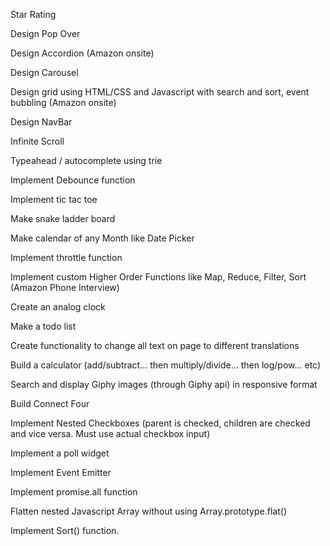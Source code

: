 Star Rating

Design Pop Over

Design Accordion (Amazon onsite)

Design Carousel

Design grid using HTML/CSS and Javascript with search and sort, event bubbling (Amazon onsite)

Design NavBar

Infinite Scroll

Typeahead / autocomplete using trie

Implement Debounce function

Implement tic tac toe

Make snake ladder board

Make calendar of any Month like Date Picker

Implement throttle function

Implement custom Higher Order Functions like Map, Reduce, Filter, Sort (Amazon Phone Interview)

Create an analog clock

Make a todo list

Create functionality to change all text on page to different translations

Build a calculator (add/subtract... then multiply/divide... then log/pow... etc)

Search and display Giphy images (through Giphy api) in responsive format

Build Connect Four

Implement Nested Checkboxes (parent is checked, children are checked and vice versa. Must use actual checkbox input)

Implement a poll widget

Implement Event Emitter

Implement promise.all function

Flatten nested Javascript Array without using Array.prototype.flat()

Implement Sort() function.
